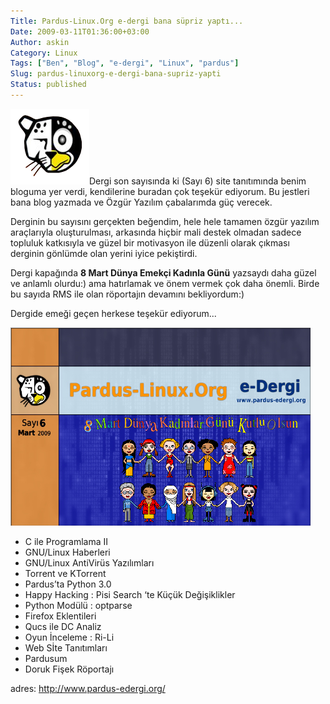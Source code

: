 ```yaml
---
Title: Pardus-Linux.Org e-dergi bana süpriz yaptı...
Date: 2009-03-11T01:36:00+03:00
Author: askin
Category: Linux
Tags: ["Ben", "Blog", "e-dergi", "Linux", "pardus"]
Slug: pardus-linuxorg-e-dergi-bana-supriz-yapti
Status: published
---
```


![Pardus-Linux.Org](/uploads/2009/03/plo-logo.png "Pardus-Linux.Org")Dergi son sayısında ki (Sayı 6) site tanıtımında benim bloguma yer verdi, kendilerine buradan çok teşekür ediyorum. Bu jestleri bana blog yazmada ve Özgür Yazılım çabalarımda güç verecek.

Derginin bu sayısını gerçekten beğendim, hele hele tamamen özgür yazılım araçlarıyla oluşturulması, arkasında hiçbir mali destek olmadan sadece topluluk katkısıyla ve güzel bir motivasyon ile düzenli olarak çıkması derginin gönlümde olan yerini iyice pekiştirdi.

Dergi kapağında **8 Mart Dünya Emekçi Kadınla Günü** yazsaydı daha güzel ve anlamlı olurdu:) ama hatırlamak ve önem vermek çok daha önemli. Birde bu sayıda RMS ile olan röportajın devamını bekliyordum:)

Dergide emeği geçen herkese teşekür ediyorum...

![Pardus-Linux.Org e-dergi](/uploads/2009/03/plo-e-dergi-6-kapak.png "Pardus-Linux.Org e-dergi")  

-   C ile Programlama II
-   GNU/Linux Haberleri
-   GNU/Linux AntiVirüs Yazılımları
-   Torrent ve KTorrent
-   Pardus’ta Python 3.0
-   Happy Hacking : Pisi Search ‘te Küçük Değişiklikler
-   Python Modülü : optparse
-   Firefox Eklentileri
-   Qucs ile DC Analiz
-   Oyun İnceleme : Ri-Li
-   Web Sİte Tanıtımları
-   Pardusum
-   Doruk Fişek Röportajı

adres: <http://www.pardus-edergi.org/>
